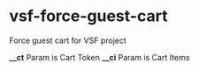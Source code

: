 # vsf-force-guest-cart
Force guest cart for VSF project

**__ct** Param is Cart Token
**__ci** Param is Cart Items
